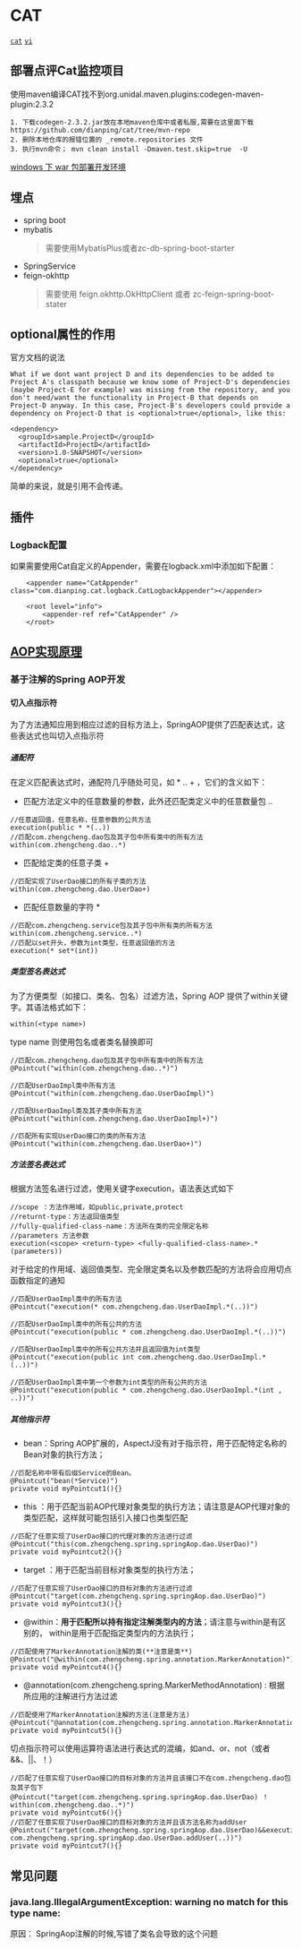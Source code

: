 # CAT

[`cat`](https://github.com/dianping/cat)  [`vi`](https://github.com/ctripcorp/vi)

## 部署点评Cat监控项目

使用maven编译CAT找不到org.unidal.maven.plugins:codegen-maven-plugin:2.3.2
> 
    1. 下载codegen-2.3.2.jar放在本地maven仓库中或者私服,需要在这里面下载https://github.com/dianping/cat/tree/mvn-repo
    2. 删除本地仓库的报错位置的 _remote.repositories 文件
    3. 执行mvn命令； mvn clean install -Dmaven.test.skip=true  -U
    
[windows 下 war 包部署开发环境](https://www.cnblogs.com/harrychinese/p/dianping-cat-server-setup.html)

## 埋点

- spring boot 
- mybatis
  > 需要使用MybatisPlus或者zc-db-spring-boot-starter
- SpringService
- feign-okhttp
  > 需要使用 feign.okhttp.OkHttpClient 或者 zc-feign-spring-boot-stater


## optional属性的作用

官方文档的说法
```
What if we dont want project D and its dependencies to be added to Project A's classpath because we know some of Project-D's dependencies (maybe Project-E for example) was missing from the repository, and you don't need/want the functionality in Project-B that depends on Project-D anyway. In this case, Project-B's developers could provide a dependency on Project-D that is <optional>true</optional>, like this:

<dependency>
  <groupId>sample.ProjectD</groupId>
  <artifactId>ProjectD</artifactId>
  <version>1.0-SNAPSHOT</version>
  <optional>true</optional>
</dependency>

```

简单的来说，就是引用不会传递。

## 插件

### Logback配置

如果需要使用Cat自定义的Appender，需要在logback.xml中添加如下配置：

```
    <appender name="CatAppender" class="com.dianping.cat.logback.CatLogbackAppender"></appender>

    <root level="info">
        <appender-ref ref="CatAppender" />
    </root>
```

## [AOP实现原理](https://gitee.com/zhangquansheng/interview/blob/master/frame/Proxy.md)

### 基于注解的Spring AOP开发

#### 切入点指示符

为了方法通知应用到相应过滤的目标方法上，SpringAOP提供了匹配表达式，这些表达式也叫切入点指示符

##### 通配符

在定义匹配表达式时，通配符几乎随处可见，如 *  ..  + ，它们的含义如下：

- 匹配方法定义中的任意数量的参数，此外还匹配类定义中的任意数量包 ..

```
//任意返回值，任意名称，任意参数的公共方法
execution(public * *(..))
//匹配com.zhengcheng.dao包及其子包中所有类中的所有方法
within(com.zhengcheng.dao..*)
```
- 匹配给定类的任意子类 +

 ```
//匹配实现了UserDao接口的所有子类的方法
within(com.zhengcheng.dao.UserDao+)
```

- 匹配任意数量的字符 *

 ```
//匹配com.zhengcheng.service包及其子包中所有类的所有方法
within(com.zhengcheng.service..*)
//匹配以set开头，参数为int类型，任意返回值的方法
execution(* set*(int))
 ```

##### 类型签名表达式

为了方便类型（如接口、类名、包名）过滤方法，Spring AOP 提供了within关键字。其语法格式如下：

```
within(<type name>)
```

type name 则使用包名或者类名替换即可

```
//匹配com.zhengcheng.dao包及其子包中所有类中的所有方法
@Pointcut("within(com.zhengcheng.dao..*)")

//匹配UserDaoImpl类中所有方法
@Pointcut("within(com.zhengcheng.dao.UserDaoImpl)")

//匹配UserDaoImpl类及其子类中所有方法
@Pointcut("within(com.zhengcheng.dao.UserDaoImpl+)")

//匹配所有实现UserDao接口的类的所有方法
@Pointcut("within(com.zhengcheng.dao.UserDao+)")
```

##### 方法签名表达式

根据方法签名进行过滤，使用关键字execution，语法表达式如下

```
//scope ：方法作用域，如public,private,protect
//returnt-type：方法返回值类型
//fully-qualified-class-name：方法所在类的完全限定名称
//parameters 方法参数
execution(<scope> <return-type> <fully-qualified-class-name>.*(parameters))
```

对于给定的作用域、返回值类型、完全限定类名以及参数匹配的方法将会应用切点函数指定的通知

```
//匹配UserDaoImpl类中的所有方法
@Pointcut("execution(* com.zhengcheng.dao.UserDaoImpl.*(..))")

//匹配UserDaoImpl类中的所有公共的方法
@Pointcut("execution(public * com.zhengcheng.dao.UserDaoImpl.*(..))")

//匹配UserDaoImpl类中的所有公共方法并且返回值为int类型
@Pointcut("execution(public int com.zhengcheng.dao.UserDaoImpl.*(..))")

//匹配UserDaoImpl类中第一个参数为int类型的所有公共的方法
@Pointcut("execution(public * com.zhengcheng.dao.UserDaoImpl.*(int , ..))")
```

##### 其他指示符

- bean：Spring AOP扩展的，AspectJ没有对于指示符，用于匹配特定名称的Bean对象的执行方法；

```
//匹配名称中带有后缀Service的Bean。
@Pointcut("bean(*Service)")
private void myPointcut1(){}
```

- this ：用于匹配当前AOP代理对象类型的执行方法；请注意是AOP代理对象的类型匹配，这样就可能包括引入接口也类型匹配

```
//匹配了任意实现了UserDao接口的代理对象的方法进行过滤
@Pointcut("this(com.zhengcheng.spring.springAop.dao.UserDao)")
private void myPointcut2(){}
```

- target ：用于匹配当前目标对象类型的执行方法；

```
//匹配了任意实现了UserDao接口的目标对象的方法进行过滤
@Pointcut("target(com.zhengcheng.spring.springAop.dao.UserDao)")
private void myPointcut3(){}
```

- @within：**用于匹配所以持有指定注解类型内的方法**；请注意与within是有区别的， within是用于匹配指定类型内的方法执行；

```
//匹配使用了MarkerAnnotation注解的类(**注意是类**)
@Pointcut("@within(com.zhengcheng.spring.annotation.MarkerAnnotation)")
private void myPointcut4(){}
```

- @annotation(com.zhengcheng.spring.MarkerMethodAnnotation) : 根据所应用的注解进行方法过滤

```
//匹配使用了MarkerAnnotation注解的方法(注意是方法)
@Pointcut("@annotation(com.zhengcheng.spring.annotation.MarkerAnnotation)")
private void myPointcut5(){}
```

切点指示符可以使用运算符语法进行表达式的混编，如and、or、not（或者&&、||、！）

```
//匹配了任意实现了UserDao接口的目标对象的方法并且该接口不在com.zhengcheng.dao包及其子包下
@Pointcut("target(com.zhengcheng.spring.springAop.dao.UserDao) ！within(com.zhengcheng.dao..*)")
private void myPointcut6(){}
//匹配了任意实现了UserDao接口的目标对象的方法并且该方法名称为addUser
@Pointcut("target(com.zhengcheng.spring.springAop.dao.UserDao)&&execution(* com.zhengcheng.spring.springAop.dao.UserDao.addUser(..))")
private void myPointcut7(){}
```

## 常见问题

### java.lang.IllegalArgumentException: warning no match for this type name:

原因： SpringAop注解的时候,写错了类名会导致的这个问题
     
   
